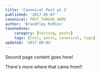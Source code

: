 ```yaml
---
title: 'Canonical Post pt.2'
published: '2017-05-07'
canonical: POST_THREAD_NAME
author: 'Brandtley McMinn'
taxonomies:
    category: [testing, posts]
    tags: [test, posts, canonical, tags]
updated: '2017-08-01'
---
```

Second page content goes here!

There's more where that came from!!